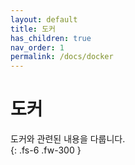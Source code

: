 ```yaml
---
layout: default
title: 도커
has_children: true
nav_order: 1
permalink: /docs/docker
---
```


# 도커

도커와 관련된 내용을 다룹니다.  
{: .fs-6 .fw-300 }
